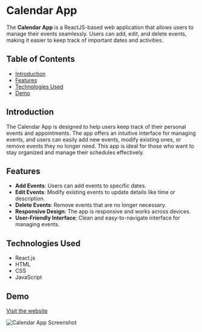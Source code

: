 # Calendar App

The **Calendar App** is a ReactJS-based web application that allows users to manage their events seamlessly. Users can add, edit, and delete events, making it easier to keep track of important dates and activities.

## Table of Contents

- [Introduction](#introduction)
- [Features](#features)
- [Technologies Used](#technologies-used)
- [Demo](#demo)

## Introduction

The Calendar App is designed to help users keep track of their personal events and appointments. The app offers an intuitive interface for managing events, and users can easily add new events, modify existing ones, or remove events they no longer need. This app is ideal for those who want to stay organized and manage their schedules effectively.

## Features

- **Add Events**: Users can add events to specific dates.
- **Edit Events**: Modify existing events to update details like time or description.
- **Delete Events**: Remove events that are no longer necessary.
- **Responsive Design**: The app is responsive and works across devices.
- **User-Friendly Interface**: Clean and easy-to-navigate interface for managing events.

## Technologies Used

- React.js
- HTML
- CSS
- JavaScript

## Demo

[Visit the website](https://rajeev2004.github.io/Calendar/)

![Calendar App Screenshot](https://github.com/user-attachments/assets/bae055c8-abc9-433d-abea-da9d5f5fe33a)

